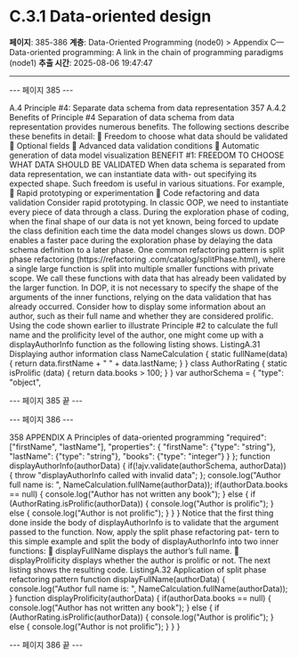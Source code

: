 # C.3.1 Data-oriented design

**페이지**: 385-386
**계층**: Data-Oriented Programming (node0) > Appendix C—Data-oriented programming: A link in the chain of programming paradigms (node1)
**추출 시간**: 2025-08-06 19:47:47

---


--- 페이지 385 ---

A.4 Principle #4: Separate data schema from data representation 357
A.4.2 Benefits of Principle #4
Separation of data schema from data representation provides numerous benefits. The
following sections describe these benefits in detail:
 Freedom to choose what data should be validated
 Optional fields
 Advanced data validation conditions
 Automatic generation of data model visualization
BENEFIT #1: FREEDOM TO CHOOSE WHAT DATA SHOULD BE VALIDATED
When data schema is separated from data representation, we can instantiate data with-
out specifying its expected shape. Such freedom is useful in various situations. For
example,
 Rapid prototyping or experimentation
 Code refactoring and data validation
Consider rapid prototyping. In classic OOP, we need to instantiate every piece of data
through a class. During the exploration phase of coding, when the final shape of our
data is not yet known, being forced to update the class definition each time the data
model changes slows us down. DOP enables a faster pace during the exploration
phase by delaying the data schema definition to a later phase.
One common refactoring pattern is split phase refactoring (https://refactoring
.com/catalog/splitPhase.html), where a single large function is split into multiple
smaller functions with private scope. We call these functions with data that has already
been validated by the larger function. In DOP, it is not necessary to specify the shape
of the arguments of the inner functions, relying on the data validation that has
already occurred.
Consider how to display some information about an author, such as their full name
and whether they are considered prolific. Using the code shown earlier to illustrate
Principle #2 to calculate the full name and the prolificity level of the author, one
might come up with a displayAuthorInfo function as the following listing shows.
ListingA.31 Displaying author information
class NameCalculation {
static fullName(data) {
return data.firstName + " " + data.lastName;
}
}
class AuthorRating {
static isProlific (data) {
return data.books > 100;
}
}
var authorSchema = {
"type": "object",

--- 페이지 385 끝 ---


--- 페이지 386 ---

358 APPENDIX A Principles of data-oriented programming
"required": ["firstName", "lastName"],
"properties": {
"firstName": {"type": "string"},
"lastName": {"type": "string"},
"books": {"type": "integer"}
}
};
function displayAuthorInfo(authorData) {
if(!ajv.validate(authorSchema, authorData)) {
throw "displayAuthorInfo called with invalid data";
};
console.log("Author full name is: ",
NameCalculation.fullName(authorData));
if(authorData.books == null) {
console.log("Author has not written any book");
} else {
if (AuthorRating.isProlific(authorData)) {
console.log("Author is prolific");
} else {
console.log("Author is not prolific");
}
}
}
Notice that the first thing done inside the body of displayAuthorInfo is to validate
that the argument passed to the function. Now, apply the split phase refactoring pat-
tern to this simple example and split the body of displayAuthorInfo into two inner
functions:
 displayFullName displays the author’s full name.
 displayProlificity displays whether the author is prolific or not.
The next listing shows the resulting code.
ListingA.32 Application of split phase refactoring pattern
function displayFullName(authorData) {
console.log("Author full name is: ",
NameCalculation.fullName(authorData));
}
function displayProlificity(authorData) {
if(authorData.books == null) {
console.log("Author has not written any book");
} else {
if (AuthorRating.isProlific(authorData)) {
console.log("Author is prolific");
} else {
console.log("Author is not prolific");
}
}
}

--- 페이지 386 끝 ---
